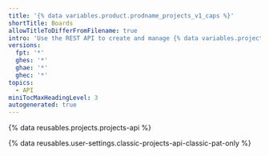 ```yaml
---
title: '{% data variables.product.prodname_projects_v1_caps %}'
shortTitle: Boards
allowTitleToDifferFromFilename: true
intro: 'Use the REST API to create and manage {% data variables.projects.projects_v1_boards %} in a repository.'
versions:
  fpt: '*'
  ghes: '*'
  ghae: '*'
  ghec: '*'
topics:
  - API
miniTocMaxHeadingLevel: 3
autogenerated: true
---
```


{% data reusables.projects.projects-api %}

{% data reusables.user-settings.classic-projects-api-classic-pat-only %}


<!-- Content after this section is automatically generated -->
